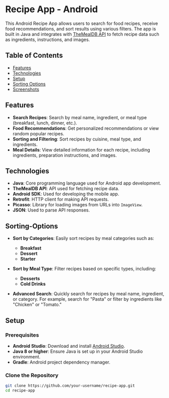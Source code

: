 # Recipe App - Android

This Android Recipe App allows users to search for food recipes, receive food recommendations, and sort results using various filters. The app is built in Java and integrates with [TheMealDB API](https://www.themealdb.com/) to fetch recipe data such as ingredients, instructions, and images.

## Table of Contents
- [Features](#features)
- [Technologies](#technologies)
- [Setup](#setup)
- [Sorting Options](#sorting-options)
- [Screenshots](#screenshots)


## Features
- **Search Recipes**: Search by meal name, ingredient, or meal type (breakfast, lunch, dinner, etc.).
- **Food Recommendations**: Get personalized recommendations or view random popular recipes.
- **Sorting and Filtering**: Sort recipes by cuisine, meal type, and ingredients.
- **Meal Details**: View detailed information for each recipe, including ingredients, preparation instructions, and images.

## Technologies
- **Java**: Core programming language used for Android app development.
- **TheMealDB API**: API used for fetching recipe data.
- **Android SDK**: Used for developing the mobile app.
- **Retrofit**: HTTP client for making API requests.
- **Picasso**: Library for loading images from URLs into `ImageView`.
- **JSON**: Used to parse API responses.

## Sorting-Options
- **Sort by Categories**: Easily sort recipes by meal categories such as:
  - **Breakfast**
  - **Dessert**
  - **Starter**
  
- **Sort by Meal Type**: Filter recipes based on specific types, including:
  - **Desserts**
  - **Cold Drinks**

- **Advanced Search**: Quickly search for recipes by meal name, ingredient, or category. For example, search for "Pasta" or filter by ingredients like "Chicken" or "Tomato."


## Setup

### Prerequisites
- **Android Studio**: Download and install [Android Studio](https://developer.android.com/studio).
- **Java 8 or higher**: Ensure Java is set up in your Android Studio environment.
- **Gradle**: Android project dependency manager.

### Clone the Repository
```bash
git clone https://github.com/your-username/recipe-app.git
cd recipe-app
